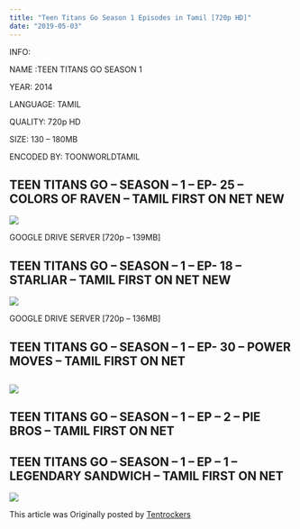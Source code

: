 ```yaml
---
title: "Teen Titans Go Season 1 Episodes in Tamil [720p HD]"
date: "2019-05-03"
---
```


INFO:

NAME :TEEN TITANS GO SEASON 1

YEAR: 2014

LANGUAGE: TAMIL

QUALITY: 720p HD

SIZE: 130 – 180MB

ENCODED BY: TOONWORLDTAMIL

## TEEN TITANS GO – SEASON – 1 – EP- 25 – COLORS OF RAVEN – TAMIL **FIRST ON NET** **NEW**

[![](https://1.bp.blogspot.com/-Z7EhebGgz3A/XMxCsaLre0I/AAAAAAAABSs/Y9WlM_mm0i0dtKP23P03zLg-cag_FjIugCLcBGAs/s1600/Colors_of_Raven_113a.png)](https://1.bp.blogspot.com/-Z7EhebGgz3A/XMxCsaLre0I/AAAAAAAABSs/Y9WlM_mm0i0dtKP23P03zLg-cag_FjIugCLcBGAs/s1600/Colors_of_Raven_113a.png)

GOOGLE DRIVE SERVER \[720p – 139MB\]

## TEEN TITANS GO – SEASON – 1 – EP- 18 – STARLIAR – TAMIL **FIRST ON NET** **NEW**

[![](https://4.bp.blogspot.com/-eih09JnEJSg/XMxBqN9xU4I/AAAAAAAABSk/iCzfuJXpauI-0iLURBcH4-jWmWORrmR7wCLcBGAs/s320/Screen_Shot_232013-08-19_at_1.38.52_PM.png)](https://4.bp.blogspot.com/-eih09JnEJSg/XMxBqN9xU4I/AAAAAAAABSk/iCzfuJXpauI-0iLURBcH4-jWmWORrmR7wCLcBGAs/s1600/Screen_Shot_232013-08-19_at_1.38.52_PM.png)

GOOGLE DRIVE SERVER \[720p – 136MB\]

## TEEN TITANS GO – SEASON – 1 – EP- 30 – POWER MOVES – TAMIL **FIRST ON NET**

## 

[![](https://1.bp.blogspot.com/-Euf7Ku1_ZQI/W31u2s5rZ8I/AAAAAAAAAHw/O4bspiWtiJwZ5VHgT7tThMVnGtGRdQKRgCLcBGAs/s320/Powermoves_title_115b.png)](https://1.bp.blogspot.com/-Euf7Ku1_ZQI/W31u2s5rZ8I/AAAAAAAAAHw/O4bspiWtiJwZ5VHgT7tThMVnGtGRdQKRgCLcBGAs/s1600/Powermoves_title_115b.png)

## TEEN TITANS GO – SEASON – 1 – EP – 2 – PIE BROS – TAMIL **FIRST ON NET**

## TEEN TITANS GO – SEASON – 1 – EP – 1 – LEGENDARY SANDWICH – TAMIL **FIRST ON NET**

[![](https://4.bp.blogspot.com/-IYm9-hCtRSY/W9cpLXSuQ7I/AAAAAAAAAUQ/qPT8RF6BjE0qrCwRijyXnBXCqSNWyA3OACLcBGAs/s320/Legendary_Sandwich_43.png)](https://4.bp.blogspot.com/-IYm9-hCtRSY/W9cpLXSuQ7I/AAAAAAAAAUQ/qPT8RF6BjE0qrCwRijyXnBXCqSNWyA3OACLcBGAs/s1600/Legendary_Sandwich_43.png)

This article was Originally posted by [Tentrockers](https://tentrockers.blogspot.com/)
